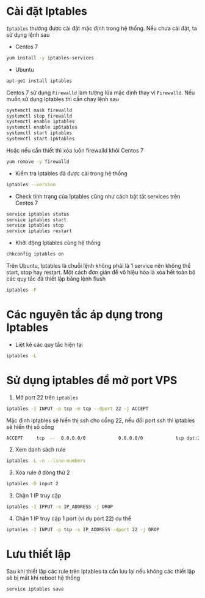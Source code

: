 # Cài đặt Iptables

`Iptables` thường được cài đặt mặc định trong hệ thống. Nếu chưa cài đặt, ta sử dụng lệnh sau

- Centos 7

```sh
yum install -y iptables-services
```

- Ubuntu

```sh
apt-get install iptables
```

Centos 7 sử dụng `Firewalld` làm tường lửa mặc định thay vì `Firewalld`. Nếu muốn sử dụng Iptables thì cần chạy lệnh sau

```sh
systemctl mask firewalld
systemctl stop firewalld
systemctl enable iptables
systemctl enable ip6tables
systemctl start iptables
systemctl start ip6tables
```

Hoặc nếu cần thiết thì xóa luôn firewalld khỏi Centos 7

```sh
yum remove -y firewalld
```

- Kiểm tra Iptables đã được cài trong hệ thống

```sh
iptables --version
```

- Check tình trạng của Iptables cũng như cách bật tắt services trên Centos 7

```sh
service iptables status
service iptables start
service iptables stop
service iptables restart
```

- Khởi động Iptables cùng hệ thống 

```sh
chkconfig iptables on
```

Trên Ubuntu, Iptables là chuỗi lệnh không phải là 1 service nên không thể start, stop hay restart. Một cách đơn giản để vô hiệu hóa là xóa hết toàn bộ các quy tắc đã thiết lập bằng lệnh flush

```sh
iptables -F
```

# Các nguyên tắc áp dụng trong Iptables

- Liệt kê các quy tắc hiện tại

```sh
iptables -L
```

# Sử dụng iptables để mở port VPS

1. Mở port 22 trên `iptables`

```sh
iptables -I INPUT -p tcp -m tcp --dport 22 -j ACCEPT
```

Mặc định iptables sẽ hiển thị ssh cho cổng 22, nếu đổi port ssh thì iptables sẽ hiển thị số cổng

```sh
ACCEPT     tcp  --  0.0.0.0/0            0.0.0.0/0            tcp dpt:22
```

2. Xem danh sách rule 

```sh
iptables -L -n --line-numbers
```

3. Xóa rule ở dòng thứ 2

```sh
iptables -D input 2
```

3. Chặn 1 IP truy cập 

```sh
iptables -I IPPUT -s IP_ADDRESS -j DROP
```

4. Chặn 1 IP truy cập 1 port (ví dụ port 22) cụ thể

```sh
iptables -I INPUT -p tcp -s IP_ADDRESS -dport 22 -j DROP
```

# Lưu thiết lập

Sau khi thiết lập các rule trên Iptables ta cần lưu lại nếu không các thiết lập sẽ bị mất khi reboot hệ thống

```sh
service iptables save
```


